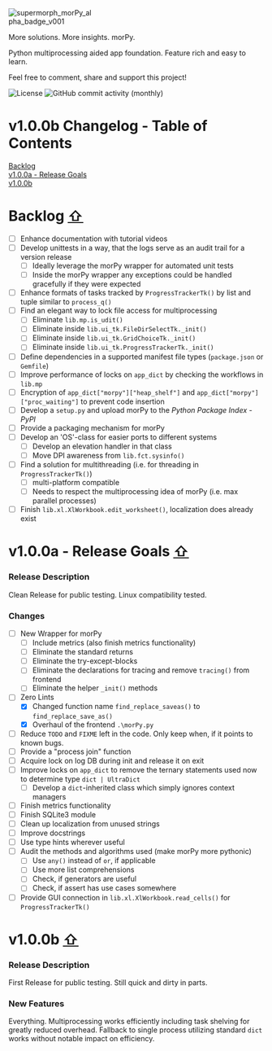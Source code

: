 <img src="https://github.com/user-attachments/assets/38a7a1e8-2a55-4f42-95a8-691a1cd77586" alt="supermorph_morPy_alpha_badge_v001" style="max-width:33%; height:auto;">

More solutions. More insights. morPy.

Python multiprocessing aided app foundation. Feature rich and easy to learn.

Feel free to comment, share and support this project!  

![License](https://img.shields.io/github/license/supermorphDotTech/morPy)
![GitHub commit activity (monthly)](https://img.shields.io/github/commit-activity/m/supermorphDotTech/morPy)

# v1.0.0b Changelog - Table of Contents <a name="toc"></a>

[Backlog](#Backlog)  <br/>
[v1.0.0a - Release Goals](#v1.0.0a)  <br/>
[v1.0.0b](#v1.0.0b)  <br/>

# Backlog [⇧](#toc) <a name="Backlog"></a>

- [ ] Enhance documentation with tutorial videos
- [ ] Develop unittests in a way, that the logs serve as an audit trail for a version release
  - [ ] Ideally leverage the morPy wrapper for automated unit tests
  - [ ] Inside the morPy wrapper any exceptions could be handled gracefully if they were expected
- [ ] Enhance formats of tasks tracked by `ProgressTrackerTk()` by list and tuple similar to `process_q()`
- [ ] Find an elegant way to lock file access for multiprocessing
  - [ ] Eliminate `lib.mp.is_udit()`
  - [ ] Eliminate inside `lib.ui_tk.FileDirSelectTk._init()`
  - [ ] Eliminate inside `lib.ui_tk.GridChoiceTk._init()`
  - [ ] Eliminate inside `lib.ui_tk.ProgressTrackerTk._init()`
- [ ] Define dependencies in a supported manifest file types (`package.json` or `Gemfile`)
- [ ] Improve performance of locks on `app_dict` by checking the workflows in `lib.mp`
- [ ] Encryption of `app_dict["morpy"]["heap_shelf"]` and `app_dict["morpy"]["proc_waiting"]` to prevent code insertion
- [ ] Develop a `setup.py` and upload morPy to the *Python Package Index - PyPI*
- [ ] Provide a packaging mechanism for morPy
- [ ] Develop an 'OS'-class for easier ports to different systems
  - [ ] Develop an elevation handler in that class
  - [ ] Move DPI awareness from `lib.fct.sysinfo()`
- [ ] Find a solution for multithreading (i.e. for threading in `ProgressTrackerTk()`)
  - [ ] multi-platform compatible
  - [ ] Needs to respect the multiprocessing idea of morPy (i.e. max parallel processes)
- [ ] Finish `lib.xl.XlWorkbook.edit_worksheet()`, localization does already exist

# v1.0.0a - Release Goals [⇧](#toc) <a name="v1.0.0a"></a>

### Release Description

Clean Release for public testing. Linux compatibility tested.

### Changes

- [ ] New Wrapper for morPy
    - [ ] Include metrics (also finish metrics functionality)
    - [ ] Eliminate the standard returns
    - [ ] Eliminate the try-except-blocks
    - [ ] Eliminate the declarations for tracing and remove `tracing()` from frontend
    - [ ] Eliminate the helper `_init()` methods
- [ ] Zero Lints
  - [x] Changed function name `find_replace_saveas()` to `find_replace_save_as()`
  - [x] Overhaul of the frontend `.\morPy.py`
- [ ] Reduce `TODO` and `FIXME` left in the code. Only keep when, if it points to known bugs.
- [ ] Provide a "process join" function
- [ ] Acquire lock on log DB during init and release it on exit
- [ ] Improve locks on `app_dict` to remove the ternary statements used now to determine type `dict | UltraDict`
  - [ ] Develop a `dict`-inherited class which simply ignores context managers
- [ ] Finish metrics functionality
- [ ] Finish SQLite3 module
- [ ] Clean up localization from unused strings
- [ ] Improve docstrings
- [ ] Use type hints wherever useful
- [ ] Audit the methods and algorithms used (make morPy more pythonic)
  - [ ] Use `any()` instead of `or`, if applicable
  - [ ] Use more list comprehensions
  - [ ] Check, if generators are useful
  - [ ] Check, if assert has use cases somewhere
- [ ] Provide GUI connection in `lib.xl.XlWorkbook.read_cells()` for `ProgressTrackerTk()`

# v1.0.0b [⇧](#toc) <a name="v1.0.0b"></a>

### Release Description

First Release for public testing. Still quick and dirty in parts.

### New Features

Everything. Multiprocessing works efficiently including task shelving for greatly reduced overhead.
Fallback to single process utilizing standard `dict` works without notable impact on efficiency.